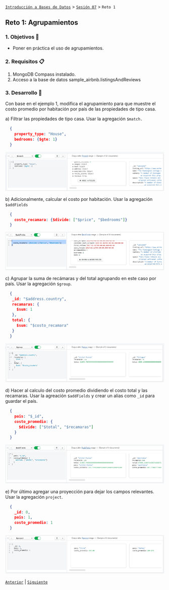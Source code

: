 [`Introducción a Bases de Datos`](../../README.md) > [`Sesión 07`](../README.md) > `Reto 1`
  
## Reto 1: Agrupamientos

### 1. Objetivos :dart: 

- Poner en práctica el uso de agrupamientos.

### 2. Requisitos :clipboard:

1. MongoDB Compass instalado.
2. Acceso a la base de datos sample_airbnb.listingsAndReviews

### 3. Desarrollo :rocket:

Con base en el ejemplo 1, modifica el agrupamiento para que muestre el costo promedio por habitación por país de las propiedades de tipo casa.


a) Filtrar las propiedades de tipo casa. Usar la agregación `$match.`
  ```json
    {
      property_type: "House",
      bedrooms: {$gte: 1}
    }
  ```
  ![imagen](evidences/Reto-01-a.png)

b) Adicionalmente, calcular el costo por habitación. Usar la agregación `$addFields`
  ```json
    {
      costo_recamara: {$divide: ["$price", "$bedrooms"]}
    }
  ```
  ![imagen](evidences/Reto-01-b.png)

c) Agrupar la suma de recámaras y del total agrupando en este caso por país. Usar la agregación `$group`.
  ```json
    {
     _id: "$address.country",
     recamaras: {
       $sum: 1
     },
     total: {
       $sum: "$costo_recamara"
     }
    }
  ```
  ![imagen](evidences/Reto-01-c.png)
   
d) Hacer al calculo del costo promedio dividiendo el costo total y las recamaras. Usar la agreación `$addFields` y crear un alias como `_id` para guardar el país.
  ```json
    {
      pais: "$_id",
      costo_promedio: {
        $divide: ["$total", "$recamaras"]
      }
    }
  ```
  ![imagen](evidences/Reto-01-d.png)
   
e) Por último agregar una proyección para dejar los campos relevantes. Usar la agregación `project`.
  ```json
    {
      _id: 0,
      pais: 1,
      costo_promedio: 1
    }
  ```
  ![imagen](evidences/Reto-01-e.png)
 

[`Anterior`](README.md) | [`Siguiente`](Reto-02.md)
